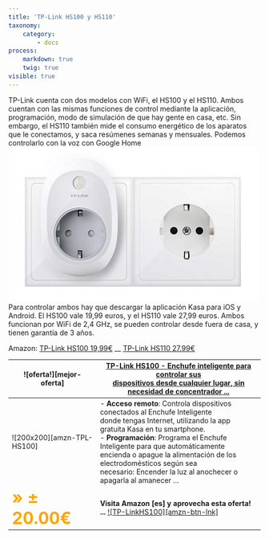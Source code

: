 ```yaml
---
title: 'TP-Link HS100 y HS110'
taxonomy:
    category:
        - docs
process:
    markdown: true
    twig: true
visible: true
---
```


TP-Link cuenta con dos modelos con WiFi, el HS100 y el HS110. Ambos cuentan con las mismas funciones de control mediante la aplicación, programación, modo de simulación de que hay gente en casa, etc. Sin embargo, el HS110 también mide el consumo energético de los aparatos que le conectamos, y saca resúmenes semanas y mensuales. Podemos controlarlo con la voz con Google Home
![](Screenshot_1.png)
Para controlar ambos hay que descargar la aplicación Kasa para iOS y Android. El HS100 vale 19,99 euros, y el HS110 vale 27,99 euros. Ambos funcionan por WiFi de 2,4 GHz, se pueden controlar desde fuera de casa, y tienen garantía de 3 años.

Amazon: [TP-Link HS100 19,99€](https://amzn.to/2Lj7sHB) __ [TP-Link HS110  27.99€](https://amzn.to/2LjHwve) 

| <div align="center">![oferta!][mejor-oferta]</div> | [**TP-Link HS100 - Enchufe inteligente para controlar sus<br /> dispositivos desde cualquier lugar, sin necesidad de concentrador ...**](https://amzn.to/2Lj7sHB)   |
|-------------|-------------|
| ![200x200][amzn-TPL-HS100] | - **Acceso remoto**: Controla dispositivos conectados al Enchufe Inteligente<br /> donde tengas Internet, utilizando la app gratuita Kasa en tu smartphone.<br>- **Programación**: Programa el Enchufe Inteligente para que automáticamente<br />encienda o apague la alimentación de los electrodomésticos según sea<br />necesario: Encender la luz al anochecer o apagarla al amanecer ... |
|  <span style="color:orange; font-size:2.4em;">**» ± 20.00€**</span> | **Visita Amazon [es] y aprovecha esta oferta! ...** [![TP-LinkHS100][amzn-btn-lnk]](https://amzn.to/2Lj7sHB) |